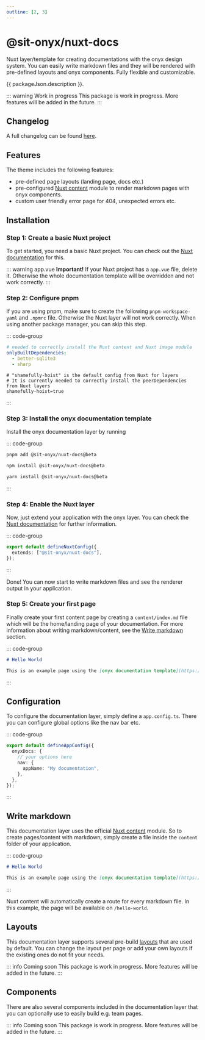 ```yaml
---
outline: [2, 3]
---
```


<script lang="ts" setup>
import packageJson from "../../../../../packages/nuxt-docs/package.json";
</script>

# @sit-onyx/nuxt-docs

<div class="hide-external-link">

Nuxt layer/template for creating documentations with the onyx design system. You can easily write markdown files and they will be rendered with pre-defined layouts and onyx components. Fully flexible and customizable.

</div>

{{ packageJson.description }}.

::: warning Work in progress
This package is work in progress. More features will be added in the future.
:::

## Changelog

A full changelog can be found [here](/development/packages/changelogs/nuxt-docs).

## Features

The theme includes the following features:

- pre-defined page layouts (landing page, docs etc.)
- pre-configured [Nuxt content](https://content.nuxt.com/) module to render markdown pages with onyx components.
- custom user friendly error page for 404, unexpected errors etc.

## Installation

### Step 1: Create a basic Nuxt project

To get started, you need a basic Nuxt project. You can check out the [Nuxt documentation](https://nuxt.com/docs/getting-started/installation) for this.

::: warning app.vue
**Important!**
If your Nuxt project has a `app.vue` file, delete it. Otherwise the whole documentation template will be overridden and not work correctly.
:::

### Step 2: Configure pnpm

If you are using pnpm, make sure to create the following `pnpm-workspace-yaml` and `.npmrc` file. Otherwise the Nuxt layer will not work correctly.
When using another package manager, you can skip this step.

::: code-group

```yml [pnpm-workspace.yaml]
# needed to correctly install the Nuxt content and Nuxt image module
onlyBuiltDependencies:
  - better-sqlite3
  - sharp
```

```properties [.npmrc]
# "shamefully-hoist" is the default config from Nuxt for layers
# It is currently needed to correctly install the peerDependencies from Nuxt layers
shamefully-hoist=true
```

:::

### Step 3: Install the onyx documentation template

Install the onyx documentation layer by running

::: code-group

```sh [pnpm]
pnpm add @sit-onyx/nuxt-docs@beta
```

```sh [npm]
npm install @sit-onyx/nuxt-docs@beta
```

```sh [yarn]
yarn install @sit-onyx/nuxt-docs@beta
```

:::

### Step 4: Enable the Nuxt layer

Now, just extend your application with the onyx layer. You can check the [Nuxt documentation](https://nuxt.com/docs/getting-started/layers#usage) for further information.

::: code-group

```ts [nuxt.config.ts]
export default defineNuxtConfig({
  extends: ["@sit-onyx/nuxt-docs"],
});
```

:::

Done! You can now start to write markdown files and see the renderer output in your application.

### Step 5: Create your first page

Finally create your first content page by creating a `content/index.md` file which will be the home/landing page of your documentation.
For more information about writing markdown/content, see the [Write markdown](#write-markdown) section.

::: code-group

```md [content/index.md]
# Hello World

This is an example page using the [onyx documentation template](https://onyx.schwarz/development/packages/nuxt-docs.html) for Nuxt.
```

:::

## Configuration

To configure the documentation layer, simply define a `app.config.ts`. There you can configure global options like the nav bar etc.

::: code-group

```ts [app.config.ts]
export default defineAppConfig({
  onyxDocs: {
    // your options here
    nav: {
      appName: "My documentation",
    },
  },
});
```

:::

## Write markdown

This documentation layer uses the official [Nuxt content](https://content.nuxt.com/) module. So to create pages/content with markdown, simply create a file inside the `content` folder of your application.

::: code-group

```md [content/hello-world.md]
# Hello World

This is an example page using the [onyx documentation template](https://onyx.schwarz/development/packages/nuxt-docs.html) for Nuxt.
```

:::

Nuxt content will automatically create a route for every markdown file. In this example, the page will be available on `/hello-world`.

## Layouts

This documentation layer supports several pre-build [layouts](https://nuxt.com/docs/guide/directory-structure/layouts) that are used by default. You can change the layout per page or add your own layouts if the existing ones do not fit your needs.

::: info Coming soon
This package is work in progress. More features will be added in the future.
:::

## Components

There are also several components included in the documentation layer that you can optionally use to easily build e.g. team pages.

::: info Coming soon
This package is work in progress. More features will be added in the future.
:::
